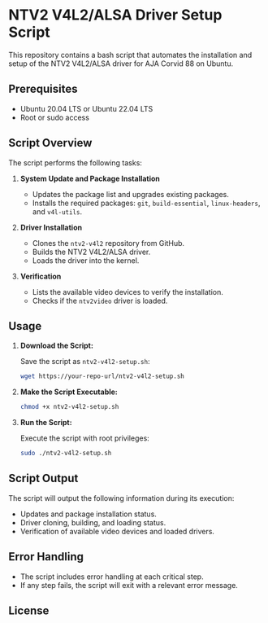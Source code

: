 # NTV2 V4L2/ALSA Driver Setup Script

This repository contains a bash script that automates the installation and setup of the NTV2 V4L2/ALSA driver for AJA Corvid 88 on Ubuntu.

## Prerequisites

- Ubuntu 20.04 LTS or Ubuntu 22.04 LTS
- Root or sudo access

## Script Overview

The script performs the following tasks:

1. **System Update and Package Installation**
    - Updates the package list and upgrades existing packages.
    - Installs the required packages: `git`, `build-essential`, `linux-headers`, and `v4l-utils`.

2. **Driver Installation**
    - Clones the `ntv2-v4l2` repository from GitHub.
    - Builds the NTV2 V4L2/ALSA driver.
    - Loads the driver into the kernel.

3. **Verification**
    - Lists the available video devices to verify the installation.
    - Checks if the `ntv2video` driver is loaded.

## Usage

1. **Download the Script:**

    Save the script as `ntv2-v4l2-setup.sh`:

    ```bash
    wget https://your-repo-url/ntv2-v4l2-setup.sh
    ```

2. **Make the Script Executable:**

    ```bash
    chmod +x ntv2-v4l2-setup.sh
    ```

3. **Run the Script:**

    Execute the script with root privileges:

    ```bash
    sudo ./ntv2-v4l2-setup.sh
    ```

## Script Output

The script will output the following information during its execution:

- Updates and package installation status.
- Driver cloning, building, and loading status.
- Verification of available video devices and loaded drivers.

## Error Handling

- The script includes error handling at each critical step.
- If any step fails, the script will exit with a relevant error message.

## License
